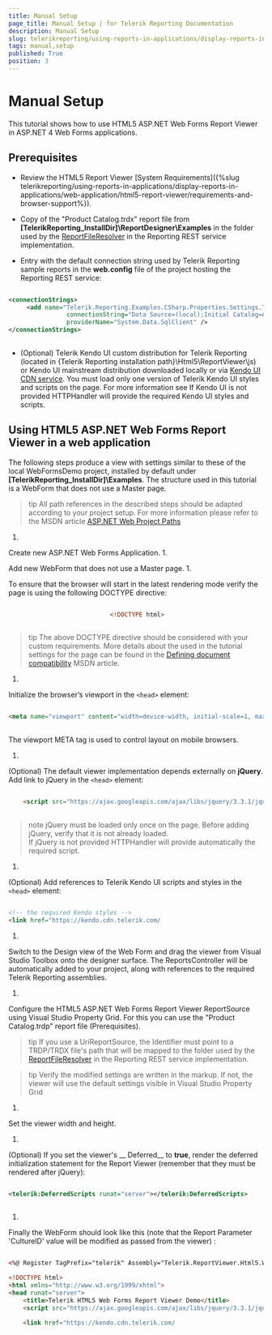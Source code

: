```yaml
---
title: Manual Setup
page_title: Manual Setup | for Telerik Reporting Documentation
description: Manual Setup
slug: telerikreporting/using-reports-in-applications/display-reports-in-applications/web-application/html5-asp.net-web-forms-report-viewer/manual-setup
tags: manual,setup
published: True
position: 3
---
```


# Manual Setup



This tutorial shows how to use HTML5 ASP.NET Web Forms Report Viewer in ASP.NET 4 Web Forms applications.
      

## Prerequisites

* Review the HTML5 Report Viewer [System Requirements]({%slug telerikreporting/using-reports-in-applications/display-reports-in-applications/web-application/html5-report-viewer/requirements-and-browser-support%}).
            

* Copy of the "Product Catalog.trdx" report file from __[TelerikReporting_InstallDir]\ReportDesigner\Examples__              in the folder used by the [ReportFileResolver](/reporting/api/Telerik.Reporting.Services.WebApi.ReportFileResolver)              in the Reporting REST service implementation.
            

* Entry with the default connection string used by Telerik Reporting sample reports in the __web.config__ file
              of the project hosting the Reporting REST service:
            

	
````xml

<connectionStrings>
	 <add name="Telerik.Reporting.Examples.CSharp.Properties.Settings.TelerikConnectionString"
	            connectionString="Data Source=(local);Initial Catalog=AdventureWorks;Integrated Security=SSPI"
	            providerName="System.Data.SqlClient" />
</connectionStrings>
								
````



* (Optional) Telerik Kendo UI custom distribution for Telerik Reporting (located in {Telerik Reporting installation path}\Html5\ReportViewer\js) or Kendo UI mainstream distribution downloaded locally or via [Kendo UI CDN service](http://docs.telerik.com/kendo-ui/install/cdn). You must load only one version of Telerik Kendo UI styles and scripts on the page.
              For more information see [](143e5c03-e69d-416f-9ac0-85c397b22b8e#KendoWidgetsRequirements)If Kendo UI is not provided HTTPHandler will provide the required Kendo UI styles and scripts.
            

## Using HTML5 ASP.NET Web Forms Report Viewer in a web application

The following steps produce a view with settings similar to these of the local WebFormsDemo project,
          installed by default under __[TelerikReporting_InstallDir]\Examples__.
          The structure used in this tutorial is a WebForm that does not use a Master page.
        

>tip All path references in the described steps should be adapted according            to your project setup. For more information please refer to the MSDN article            [ASP.NET Web Project Paths](http://msdn.microsoft.com/en-us/library/ms178116.aspx)

1. 

Create new ASP.NET Web Forms Application.
1. 

Add new WebForm that does not use a Master page.
1. 

To ensure that the browser will start in the latest rendering mode verify the page is using the following DOCTYPE directive:
                

	
````HTML

							<!DOCTYPE html>
							
````



>tip The above DOCTYPE directive should be considered with your custom requirements. More details about the used in the tutorial settings for the page can be found in the                    [Defining document compatibility](http://msdn.microsoft.com/en-us/library/cc288325(v=vs.85).aspx) MSDN article.                  

1. 

Initialize the browser’s viewport in the ```<head>``` element:

	
````HTML

<meta name="viewport" content="width=device-width, initial-scale=1, maximum-scale=1" />
				
````



The viewport META tag is used to control layout on mobile browsers.


1. 

(Optional) The default viewer implementation depends externally on __jQuery__.
                  Add link to jQuery in the ```<head>``` element:
                

	
````HTML

	<script src="https://ajax.googleapis.com/ajax/libs/jquery/3.3.1/jquery.min.js"></script>
									
````



>note jQuery must be loaded only once on the page. Before adding jQuery, verify that it is not already loaded.                  
If jQuery is not provided HTTPHandler will provide automatically the required script.
              
1. 

(Optional) Add references to Telerik Kendo UI scripts and styles in the ```<head>``` element:

	
````HTML

<!-- the required Kendo styles -->                  
<link href="https://kendo.cdn.telerik.com/
````


1. 

Switch to the Design view of the Web Form and drag the viewer from Visual Studio Toolbox onto the designer surface.
                  The ReportsController will be automatically added to your project,
                  along with references to the required Telerik Reporting assemblies.
                
1. 

Configure the HTML5 ASP.NET Web Forms Report Viewer ReportSource using Visual Studio Property Grid. 
                For this you can use the  "Product Catalog.trdp" report file (Prerequisites).

>tip If you use a UriReportSource, the Identifier must point to a TRDP/TRDX file's path that will be mapped to the                        folder used by the [ReportFileResolver](/reporting/api/Telerik.Reporting.Services.WebApi.ReportFileResolver)                        in the Reporting REST service implementation.                      


>tip Verify the modified settings are written in the markup. If not, the viewer will use the default settings visible in Visual Studio                    Property Grid                  

1. 

Set the viewer width and height.
                
1. 

(Optional) If you set the viewer's __ Deferred__ to __true__, render the deferred initialization
                  statement for the Report Viewer (remember that they must be rendered after jQuery):
                

	
````xml

<telerik:DeferredScripts runat="server"></telerik:DeferredScripts>
								
````


1. 

Finally the WebForm should look like this (note that the Report Parameter 'CultureID' value will be modified as passed from the viewer) :

	
````HTML

<%@ Register TagPrefix="telerik" Assembly="Telerik.ReportViewer.Html5.WebForms" Namespace="Telerik.ReportViewer.Html5.WebForms" %>

<!DOCTYPE html>
<html xmlns="http://www.w3.org/1999/xhtml">
<head runat="server">
    <title>Telerik HTML5 Web Forms Report Viewer Demo</title>
    <script src="https://ajax.googleapis.com/ajax/libs/jquery/3.3.1/jquery.min.js"></script>

    <link href="https://kendo.cdn.telerik.com/
````


